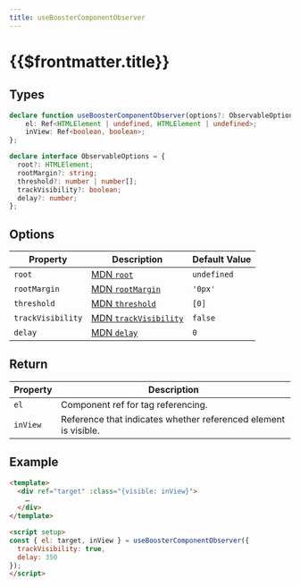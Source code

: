 ```yaml
---
title: useBoosterComponentObserver
---
```


# {{$frontmatter.title}}

## Types

```ts
declare function useBoosterComponentObserver(options?: ObservableOptions): {
    el: Ref<HTMLElement | undefined, HTMLElement | undefined>;
    inView: Ref<boolean, boolean>;
};

declare interface ObservableOptions = {
  root?: HTMLElement;
  rootMargin?: string;
  threshold?: number | number[];
  trackVisibility?: boolean;
  delay?: number;
};
```

## Options

| Property          | Description                                                                                                         | Default Value |
| ----------------- | ------------------------------------------------------------------------------------------------------------------- | ------------- |
| `root`            | [MDN `root`](https://developer.mozilla.org/en-US/docs/Web/API/Intersection_Observer_API#root)                       | `undefined`   |
| `rootMargin`      | [MDN `rootMargin`](https://developer.mozilla.org/en-US/docs/Web/API/Intersection_Observer_API#rootMargin)           | `'0px'`       |
| `threshold`       | [MDN `threshold`](https://developer.mozilla.org/en-US/docs/Web/API/Intersection_Observer_API#threshold)             | `[0]`         |
| `trackVisibility` | [MDN `trackVisibility`](https://developer.mozilla.org/en-US/docs/Web/API/Intersection_Observer_API#trackVisibility) | `false`       |
| `delay`           | [MDN `delay`](https://developer.mozilla.org/en-US/docs/Web/API/Intersection_Observer_API#delay)                     | `0`           |

## Return

| Property | Description                                                     |
| -------- | --------------------------------------------------------------- |
| `el`     | Component ref for tag referencing.                              |
| `inView` | Reference that indicates whether referenced element is visible. |

## Example

```html
<template>
  <div ref="target" :class="{visible: inView}">
    …
  </div>
</template>

<script setup>
const { el: target, inView } = useBoosterComponentObserver({
  trackVisibility: true,
  delay: 350
});
</script>
```
